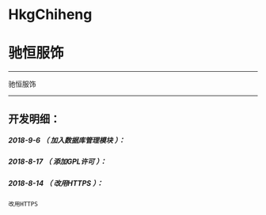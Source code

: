 # HkgChiheng
驰恒服饰
=======

*******************************************************************

驰恒服饰

***************

开发明细：
-------------------------------------------------------------------

##### 2018-9-6 （ 加入数据库管理模块 ）：

##### 2018-8-17 （ 添加GPL许可 ）：

##### 2018-8-14 （ 改用HTTPS ）：
	改用HTTPS

